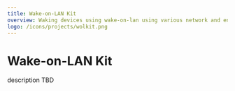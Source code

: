 ```yaml
---
title: Wake-on-LAN Kit
overview: Waking devices using wake-on-lan using various network and environmental detection methods.
logo: /icons/projects/wolkit.png
---
```

# Wake-on-LAN Kit

description TBD
